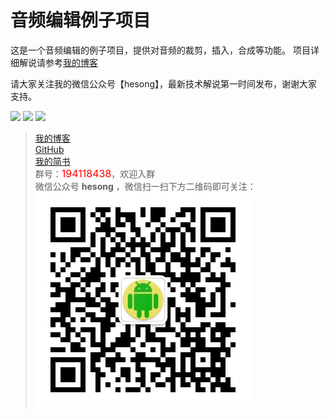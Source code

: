 # 音频编辑例子项目
这是一个音频编辑的例子项目，提供对音频的裁剪，插入，合成等功能。
项目详细解说请参考[我的博客](http://blog.csdn.net/hesong1120/article/details/79043482)

请大家关注我的微信公众号【hesong】，最新技术解说第一时间发布，谢谢大家支持。


![](https://raw.githubusercontent.com/gujianhesong/Test/master/AudioEdit/screen/audio_cut.png)
![](https://raw.githubusercontent.com/gujianhesong/Test/master/AudioEdit/screen/audio_insert.png)
![](https://raw.githubusercontent.com/gujianhesong/Test/master/AudioEdit/screen/audio_mix.png)


>[我的博客](http://blog.csdn.net/hesong1120?ref=toolbar)
<br>[GitHub](https://github.com/gujianhesong)
<br>[我的简书](https://www.jianshu.com/u/75d212bdd107)
<br>群号：<font color=#ff0000 size=3>194118438</font>，欢迎入群
<br>微信公众号 **hesong** ，微信扫一扫下方二维码即可关注：
<br>![](https://raw.githubusercontent.com/gujianhesong/hesong/master/%E5%BE%AE%E4%BF%A1%E5%85%AC%E4%BC%97%E5%8F%B7.jpg)
